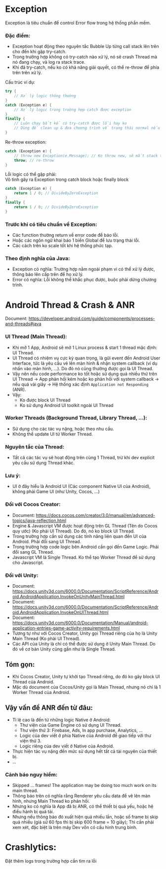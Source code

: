 # Exception

Exception là tiêu chuẩn để control Error flow trong hệ thống phần mềm.  
### Đặc điểm:
- Exception hoạt động theo nguyên tắc Bubble Up từng call stack lên trên cho đến khi gặp try-catch.
- Trong trường hợp không có try-catch nào xử lý, nó sẽ crash Thread mà nó đang chạy, và log ra stack trace.
- Khi đã try-catch, nếu ko có khả năng giải quyết, có thể re-throw để phía trên trên xử lý.

Cấu trúc ví dụ:
```csharp
try {
    // Xử lý logic thông thường
}
catch (Exception e) {
    // Xử lý logic trong trường hợp catch được exception
}
finally {
    // Luôn chạy bất kể có try-catch được lỗi hay ko
    // Dùng để clean up & đưa chương trình về trạng thái normal nếu có lỗi xảy ra
}
```

Re-throw exception:
```csharp
catch (Exception e) {
    // throw new Exception(e.Message); // Ko throw new, sẽ mất stack trace.
    throw; // re-throw
}
```

Lỗi logic có thể gặp phải:  
Vô tình gây ra Exception trong catch block hoặc finally block
```csharp
catch (Exception e) {
    return 1 / 0; // DivideByZeroException
}
finally {
    return 1 / 0; // DivideByZeroException
}
```

### Trước khi có tiêu chuẩn về Exception:
- Các function thường return về error code để báo lỗi.
- Hoặc các ngôn ngữ khai báo 1 biến Global để lưu trạng thái lỗi.
- Các cách trên ko scale tốt khi hệ thống phức tạp.

### Theo định nghĩa của Java:
- Exception có nghĩa: Trường hợp nằm ngoài phạm vi có thể xử lý được, thông báo lên cấp trên để họ xử lý.
- Error có nghĩa: Lỗi không thể khắc phục được, buộc phải dừng chương trình.

# Android Thread & Crash & ANR

Document: https://developer.android.com/guide/components/processes-and-threads#java

### UI Thread (Main Thread):
- Khi mở 1 App, Android sẽ mở 1 Linux process & start 1 thread mặc định: UI Thread.
- UI Thread có nhiệm vụ cực kỳ quan trọng, là gửi event đến Android User Interface, tức là yêu cầu vẽ lên màn hình & nhận system callback (ví dụ nhấn vào màn hình, …). Do đó nó cũng thường được gọi là UI Thread.
- Vậy nên nếu code performance ko tốt hoặc sử dụng quá nhiều thứ trên UI Thread -> App phản hồi kém hoặc ko phản hồi với system callback -> nếu quá vài giây -> Hệ thống xác định `Application not Responding` (ANR).
- Vậy:
    - Ko được block UI Thread
    - Ko sử dụng Android UI toolkit ngoài UI Thread

### Worker Threads (Background Thread, Library Thread, ...):
- Sử dụng cho các tác vụ nặng, hoặc theo nhu cầu.
- Không thể update UI từ Worker Thread.

### Nguyên tắc của Thread:
- Tất cả các tác vụ sẽ hoạt động trên cùng 1 Thread, trừ khi dev explicit yêu cầu sử dụng Thread khác.

### Lưu ý:
- UI ở đây hiểu là Android UI (Các component Native UI của Android), không phải Game UI (như Unity, Cocos, …)

### Đối với Cocos Creator:
- Document: https://docs.cocos.com/creator/3.0/manual/en/advanced-topics/java-reflection.html
- Engine & Javascript VM được hoạt động trên GL Thread (Tên do Cocos quy ước) (Ko phải UI Thread). Do đó, nó ko block UI Thread.
- Trong trường hợp cần sử dụng các tính năng liên quan đến UI của Android. Phải đổi sang UI Thread.
- Trong trường hợp code logic bên Android cần gọi đến Game Logic. Phải đổi sang GL Thread.
- Javascript VM là Single Thread. Ko thể tạo Worker Thread để sử dụng cho Javascript.

### Đối với Unity:
- Document: https://docs.unity3d.com/6000.0/Documentation/ScriptReference/Android.AndroidApplication.InvokeOnUnityMainThread.html
- Document: https://docs.unity3d.com/6000.0/Documentation/ScriptReference/Android.AndroidApplication.InvokeOnUIThread.html
- Document: https://docs.unity3d.com/6000.0/Documentation/Manual/android-application-entries-game-activity-requirements.html
- Tương tự như với Cocos Creator, Unity gọi Thread riêng của họ là Unity Main Thread (Ko phải UI Thread).
- Các API của Unity là chỉ có thể được sử dụng ở Unity Main Thread. Do đó về cơ bản Unity cũng gần như là Single Thread.

## Tóm gọn:
- Khi Cocos Creator, Unity tự khởi tạo Thread riêng, do đó ko gây block UI Thread của Android.
- Mặc dù document của Cocos/Unity gọi là Main Thread, nhưng nó chỉ là 1 Worker Thread của Android.

## Vậy vấn đề ANR đến từ đâu:
- Tỉ lệ cao là đến từ những logic Native ở Android:
    - Thư viện của Game Engine có sử dụng UI Thread.
    - Thư viện thứ 3: Firebase, Ads, In app purchase, Analytics, …
    - Logic của dev viết ở phía Native của Android để giao tiếp với thư viện thứ 3.
    - Logic riêng của dev viết ở Native của Android.
- Thực hiện tác vụ nặng đến mức sử dụng hết tất cả tài nguyên của thiết bị.
- ...

### Cảnh báo nguy hiểm:
- Skipped … frames!  The application may be doing too much work on its main thread.
- Thông báo trên có nghĩa rằng Renderer yêu cầu data để vẽ lên màn hình, nhưng Main Thread ko phản hồi.
- Nhưng ko có nghĩa là App đã bị ANR, có thể thiết bị quá yếu, hoặc hệ điều hành bị quá tải.
- Nhưng nếu thông báo đó xuất hiện quá nhiều lần, hoặc số frame bị skip quá nhiều (giả sử 60 fps thì bị skip 600 frame = 10 giây); Thì cần phải xem xét, đặc biệt là trên máy Dev vốn có cấu hình trung bình.

# Crashlytics:

Đặt thêm logs trong trường hợp cần tìm ra lỗi